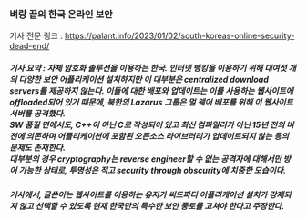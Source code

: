 ### 벼랑 끝의 한국 온라인 보안
기사 전문 링크 : https://palant.info/2023/01/02/south-koreas-online-security-dead-end/

##### 기사 요약 : 자체 암호화 솔루션을 이용하는 한국. 인터넷 뱅킹을 이용하기 위해 대여섯 개의 다양한 보안 어플리케이션 설치하지만 이 대부분은 centralized download servers를 제공하지 않는다. 이들에 대한 배포와 업데이트는 이를 사용하는 웹사이트에 offloaded되어 있기 때문에, 북한의 Lazarus 그룹은 멀 웨어 배포를 위해 이 웹사이트 서버를 공격했다. <br>SW 품질 면에서도, C++이 아닌 C로 작성되어 있고 최신 컴파일러가 아닌 15년 전의 버전에 의존하며 어플리케이션에 포함된 오픈소스 라이브러리가 업데이트되지 않는 등의 문제도 존재한다. <br> 대부분의 경우 cryptography는 reverse engineer할 수 없는 공격자에 대해서만 방어 가능한 상태로, 투명성은 적고 security through obscurity에 치중한 모습이다.

##### 기사에서, 글쓴이는 웹사이트를 이용하는 유저가 써드파티 어플리케이션 설치가 강제되지 않고 선택할 수 있도록 현재 한국만의 특수한 보안 풍토를 고쳐야 한다고 주장한다.